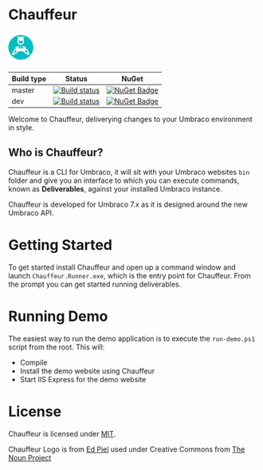 # Chauffeur

<img src="./chauffeur_logo.svg" width="50" />

| Build type | Status | NuGet |
| --- | --- | --- |
| master | [![Build status](https://ci.appveyor.com/api/projects/status/py65p0vnrjb4m7sx/branch/master?svg=true)](https://ci.appveyor.com/project/aaronpowell/chauffeur/branch/master) | [![NuGet Badge](https://buildstats.info/nuget/Chauffeur)](https://www.nuget.org/packages/Chauffeur/) |
| dev | [![Build status](https://ci.appveyor.com/api/projects/status/py65p0vnrjb4m7sx?svg=true)](https://ci.appveyor.com/project/aaronpowell/chauffeur) | [![NuGet Badge](https://buildstats.info/nuget/Chauffeur?includePreReleases=true)](https://www.nuget.org/packages/Chauffeur/) |


Welcome to Chauffeur, deliverying changes to your Umbraco environment in style.

## Who is Chauffeur?

Chauffeur is a CLI for Umbraco, it will sit with your Umbraco websites `bin` folder and give you an interface to which you can execute commands, known as **Deliverables**, against your installed Umbraco instance.

Chauffeur is developed for Umbraco 7.x as it is designed around the new Umbraco API.

# Getting Started

To get started install Chauffeur and open up a command window and launch `Chauffeur.Runner.exe`, which is the entry point for Chauffeur. From the prompt you can get started running deliverables.

# Running Demo

The easiest way to run the demo application is to execute the `run-demo.ps1` script from the root. This will:

- Compile
- Install the demo website using Chauffeur
- Start IIS Express for the demo website

# License

Chauffeur is licensed under [MIT](License.md).

Chauffeur Logo is from [Ed Piel](https://thenounproject.com/eduardpiel) used under Creative Commons from [The Noun Project](https://thenounproject.com/term/chauffeur/239487)